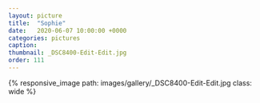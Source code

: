 ```yaml
---
layout: picture
title:  "Sophie"
date:   2020-06-07 10:00:00 +0000
categories: pictures
caption: 
thumbnail: _DSC8400-Edit-Edit.jpg
order: 111
---
```

{% responsive_image path: images/gallery/_DSC8400-Edit-Edit.jpg class: wide %}
